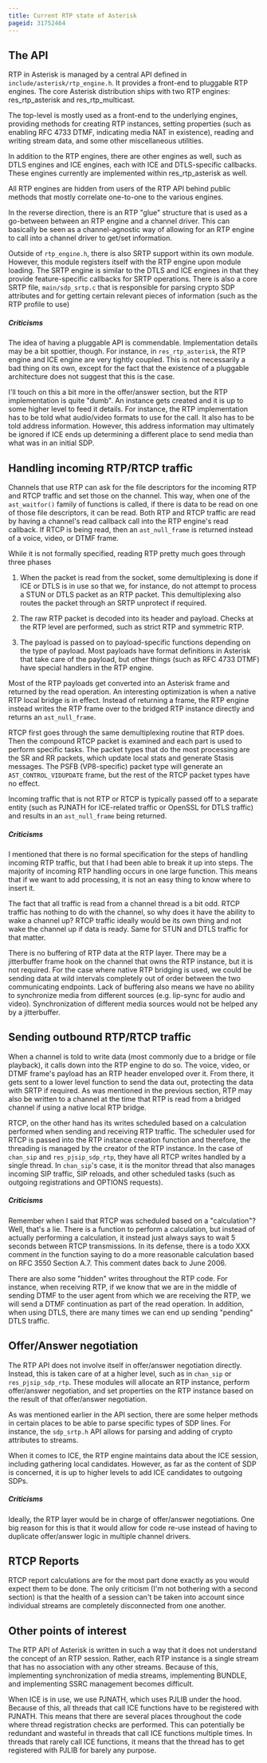 ```yaml
---
title: Current RTP state of Asterisk
pageid: 31752464
---
```


The API
-------

RTP in Asterisk is managed by a central API defined in `include/asterisk/rtp_engine.h`. It provides a front-end to pluggable RTP engines. The core Asterisk distribution ships with two RTP engines: res_rtp_asterisk and res_rtp_multicast.

The top-level is mostly used as a front-end to the underlying engines, providing methods for creating RTP instances, setting properties (such as enabling RFC 4733 DTMF, indicating media NAT in existence), reading and writing stream data, and some other miscellaneous utilities.

In addition to the RTP engines, there are other engines as well, such as DTLS engines and ICE engines, each with ICE and DTLS-specific callbacks. These engines currently are implemented within res_rtp_asterisk as well.

All RTP engines are hidden from users of the RTP API behind public methods that mostly correlate one-to-one to the various engines.

In the reverse direction, there is an RTP "glue" structure that is used as a go-between between an RTP engine and a channel driver. This can basically be seen as a channel-agnostic way of allowing for an RTP engine to call into a channel driver to get/set information.

Outside of `rtp_engine.h`, there  is also SRTP support within its own module. However, this module registers itself with the RTP engine upon module loading. The SRTP engine is similar to the DTLS and ICE engines in that they provide feature-specific callbacks for SRTP operations. There is also a core SRTP file, `main/sdp_srtp.c` that is responsible for parsing crypto SDP attributes and for getting certain relevant pieces of information (such as the RTP profile to use)

##### Criticisms

The idea of having a pluggable API is commendable. Implementation details may be a bit spottier, though. For instance, in `res_rtp_asterisk`, the RTP engine and ICE engine are very tightly coupled. This is not necessarily a bad thing on its own, except for the fact that the existence of a pluggable architecture does not suggest that this is the case.

I'll touch on this a bit more in the offer/answer section, but the RTP implementation is quite "dumb". An instance gets created and it is up to some higher level to feed it details. For instance, the RTP implementation has to be told what audio/video formats to use for the call. It also has to be told address information. However, this address information may ultimately be ignored if ICE ends up determining a different place to send media than what was in an initial SDP.

Handling incoming RTP/RTCP traffic
----------------------------------

Channels that use RTP can ask for the file descriptors for the incoming RTP and RTCP traffic and set those on the channel. This way, when one of the `ast_waitfor()` family of functions is called, if there is data to be read on one of those file descriptors, it can be read. Both RTP and RTCP traffic are read by having a channel's read callback call into the RTP engine's read callback. If RTCP is being read, then an `ast_null_frame` is returned instead of a voice, video, or DTMF frame.

While it is not formally specified, reading RTP pretty much goes through three phases

1) When the packet is read from the socket, some demultiplexing is done if ICE or DTLS is in use so that we, for instance, do not attempt to process a STUN or DTLS packet as an RTP packet. This demultiplexing also routes the packet through an SRTP unprotect if required.

2) The raw RTP packet is decoded into its header and payload. Checks at the RTP level are performed, such as strict RTP and symmetric RTP.

3) The payload is passed on to payload-specific functions depending on the type of payload. Most payloads have format definitions in Asterisk that take care of the payload, but other things (such as RFC 4733 DTMF) have special handlers in the RTP engine.

Most of the RTP payloads get converted into an Asterisk frame and returned by the read operation. An interesting optimization is when a native RTP local bridge is in effect. Instead of returning a frame, the RTP engine instead writes the RTP frame over to the bridged RTP instance directly and returns an `ast_null_frame`.

RTCP first goes through the same demultiplexing routine that RTP does. Then the compound RTCP packet is examined and each part is used to perform specific tasks. The packet types that do the most processing are the SR and RR packets, which update local stats and generate Stasis messages. The PSFB (VP8-specific) packet type will generate an `AST_CONTROL_VIDUPDATE` frame, but the rest of the RTCP packet types have no effect.

Incoming traffic that is not RTP or RTCP is typically passed off to a separate entity (such as PJNATH for ICE-related traffic or OpenSSL for DTLS traffic) and results in an `ast_null_frame` being returned.

##### Criticisms

I mentioned that there is no formal specification for the steps of handling incoming RTP traffic, but that I had been able to break it up into steps. The majority of incoming RTP handling occurs in one large function. This means that if we want to add processing, it is not an easy thing to know where to insert it.

The fact that all traffic is read from a channel thread is a bit odd. RTCP traffic has nothing to do with the channel, so why does it have the ability to wake a channel up? RTCP traffic ideally would be its own thing and not wake the channel up if data is ready. Same for STUN and DTLS traffic for that matter.

There is no buffering of RTP data at the RTP layer. There may be a jitterbuffer frame hook on the channel that owns the RTP instance, but it is not required. For the case where native RTP bridging is used, we could be sending data at wild intervals completely out of order between the two communicating endpoints. Lack of buffering also means we have no ability to synchronize media from different sources (e.g. lip-sync for audio and video). Synchronization of different media sources would not be helped any by a jitterbuffer.

Sending outbound RTP/RTCP traffic
---------------------------------

When a channel is told to write data (most commonly due to a bridge or file playback), it calls down into the RTP engine to do so. The voice, video, or DTMF frame's payload  has an RTP header enveloped over it. From there, it gets sent to a lower level function to send the data out, protecting the data with SRTP if required. As was mentioned in the previous section, RTP may also be written to a channel at the time that RTP is read from a bridged channel if using a native local RTP bridge.

RTCP, on the other hand has its writes scheduled based on a calculation performed when sending and receiving RTP traffic. The scheduler used for RTCP is passed into the RTP instance creation function and therefore, the threading is managed by the creator of the RTP instance. In the case of `chan_sip` and `res_pjsip_sdp_rtp`, they have all RTCP writes handled by a single thread. In `chan_sip`'s case, it is the monitor thread that also manages incoming SIP traffic, SIP reloads, and other scheduled tasks (such as outgoing registrations and OPTIONS requests).

##### Criticisms

Remember when I said that RTCP was scheduled based on a "calculation"? Well, that's a lie. There is a function to perform a calculation, but instead of actually performing a calculation, it instead just always says to wait 5 seconds between RTCP transmissions. In its defense, there is a todo XXX comment in the function saying to do a more reasonable calculation based on RFC 3550 Section A.7. This comment dates back to June 2006.

There are also some "hidden" writes throughout the RTP code. For instance, when receiving RTP, if we know that we are in the middle of sending DTMF to the user agent from which we are receiving the RTP, we will send a DTMF continuation as part of the read operation. In addition, when using DTLS, there are many times we can end up sending "pending" DTLS traffic.

Offer/Answer negotiation
------------------------

The RTP API does not involve itself in offer/answer negotiation directly. Instead, this is taken care of at a higher level, such as in `chan_sip` or `res_pjsip_sdp_rtp`. These modules will allocate an RTP instance, perform offer/answer negotiation, and set properties on the RTP instance based on the result of that offer/answer negotiation.

As was mentioned earlier in the API section, there are some helper methods in certain places to be able to parse specific types of SDP lines. For instance, the `sdp_srtp.h` API allows for parsing and adding of crypto attributes to streams.

When it comes to ICE, the RTP engine maintains data about the ICE session, including gathering local candidates. However, as far as the content of SDP is concerned, it is up to higher levels to add ICE candidates to outgoing SDPs.

##### Criticisms

Ideally, the RTP layer would be in charge of offer/answer negotiations. One big reason for this is that it would allow for code re-use instead of having to duplicate offer/answer logic in multiple channel drivers.

RTCP Reports
------------

RTCP report calculations are for the most part done exactly as you would expect them to be done. The only criticism (I'm not bothering with a second section) is that the health of a session can't be taken into account since individual streams are completely disconnected from one another.

Other points of interest
------------------------

The RTP API of Asterisk is written in such a way that it does not understand the concept of an RTP session. Rather, each RTP instance is a single stream that has no association with any other streams. Because of this, implementing synchronization of media streams, implementing BUNDLE, and implementing SSRC management becomes difficult.

When ICE is in use, we use PJNATH, which uses PJLIB under the hood. Because of this, all threads that call ICE functions have to be registered with PJNATH. This means that there are several places throughout the code where thread registration checks are performed. This can potentially be redundant and wasteful in threads that call ICE functions multiple times. In threads that rarely call ICE functions, it means that the thread has to get registered with PJLIB for barely any purpose.

